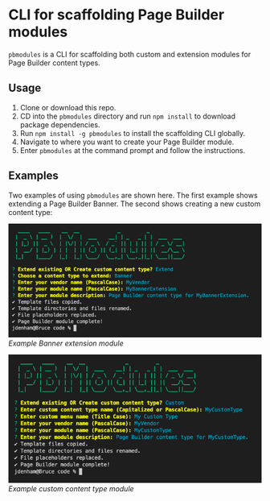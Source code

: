 # CLI for scaffolding Page Builder modules

`pbmodules` is a CLI for scaffolding both custom and extension modules for Page Builder content types.

## Usage
1. Clone or download this repo.
1. CD into the `pbmodules` directory and run `npm install` to download package dependencies.
1. Run `npm install -g pbmodules` to install the scaffolding CLI globally.
1. Navigate to where you want to create your Page Builder module.
1. Enter `pbmodules` at the command prompt and follow the instructions.

## Examples

Two examples of using `pbmodules` are shown here. The first example shows extending a Page Builder Banner. The second shows creating a new custom content type:

![pbmodule questions](pbmodules_extension.png "pbmodules example questions, banner extension")
_Example Banner extension module_

![pbmodule questions](pbmodules_custom.png "pbmodules example questions, custom")
_Example custom content type module_


